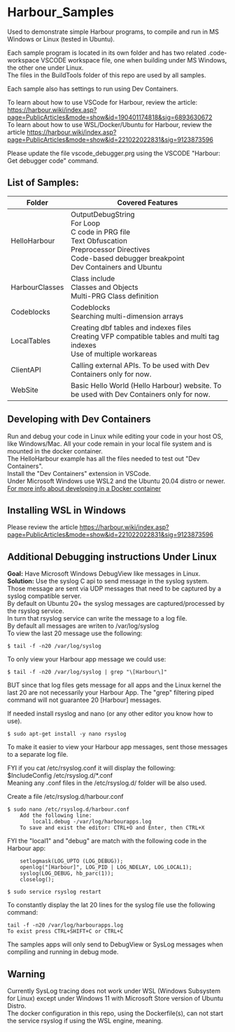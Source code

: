 # Harbour_Samples
Used to demonstrate simple Harbour programs, to compile and run in MS Windows or Linux (tested in Ubuntu).

Each sample program is located in its own folder and has two related .code-workspace VSCODE workspace file, one when building under MS Windows, the other one under Linux.   
The files in the BuildTools folder of this repo are used by all samples.   

Each sample also has settings to run using Dev Containers.

To learn about how to use VSCode for Harbour, review the article: https://harbour.wiki/index.asp?page=PublicArticles&mode=show&id=190401174818&sig=6893630672   
To learn about how to use WSL/Docker/Ubuntu for Harbour, review the article https://harbour.wiki/index.asp?page=PublicArticles&mode=show&id=221022022831&sig=9123873596

Please update the file vscode_debugger.prg using the VSCODE "Harbour: Get debugger code" command.   

## List of Samples:
Folder | Covered Features
------------ | -------------
HelloHarbour | OutputDebugString<br>For Loop<br>C code in PRG file<br>Text Obfuscation<br>Preprocessor Directives<br>Code-based debugger breakpoint<br>Dev Containers and Ubuntu
HarbourClasses | Class include<br>Classes and Objects<br>Multi-PRG Class definition
Codeblocks | Codeblocks<br>Searching multi-dimension arrays
LocalTables | Creating dbf tables and indexes files<br>Creating VFP compatible tables and multi tag indexes<br>Use of multiple workareas
ClientAPI | Calling external APIs. To be used with Dev Containers only for now.
WebSite | Basic Hello World (Hello Harbour) website. To be used with Dev Containers only for now.

## Developing with Dev Containers
Run and debug your code in Linux while editing your code in your host OS, like Windows/Mac. All your code remain in your local file system and is mounted in the docker container.   
The HelloHarbour example has all the files needed to test out "Dev Containers".   
Install the "Dev Containers" extension in VSCode.   
Under Microsoft Windows use WSL2 and the Ubuntu 20.04 distro or newer.   
[For more info about developing in a Docker container](https://code.visualstudio.com/docs/remote/remote-overview)   

## Installing WSL in Windows
Please review the article https://harbour.wiki/index.asp?page=PublicArticles&mode=show&id=221022022831&sig=9123873596   

## Additional Debugging instructions Under Linux

**Goal:** Have Microsoft Windows DebugView like messages in Linux.   
**Solution:** Use the syslog C api to send message in the syslog system. Those message are sent via UDP messages that need to be captured by a syslog compatible server.   
By default on Ubuntu 20+ the syslog messages are captured/processed by the rsyslog service.   
In turn that rsyslog service can write the message to a log file.   
By default all messages are writen to /var/log/syslog   
To view the last 20 message use the following:   
```
$ tail -f -n20 /var/log/syslog   
```
To only view your Harbour app message we could use:   
```
$ tail -f -n20 /var/log/syslog | grep "\[Harbour\]"   
```
BUT since that log files gets message for all apps and the Linux kernel the last 20 are not necessarily your Harbour App. The "grep" filtering piped command will not guarantee 20 [Harbour] messages.   

If needed install rsyslog and nano (or any other editor you know how to use).   
```
$ sudo apt-get install -y nano rsyslog   
```

To make it easier to view your Harbour app messages, sent those messages to a separate log file.   

FYI if you cat /etc/rsyslog.conf it will display the following:   
    $IncludeConfig /etc/rsyslog.d/*.conf   
Meaning any .conf files in the /etc/rsyslog.d/ folder will be also used.   

Create a file /etc/rsyslog.d/harbour.conf   
```
$ sudo nano /etc/rsyslog.d/harbour.conf   
    Add the following line:   
        local1.debug -/var/log/harbourapps.log   
    To save and exist the editor: CTRL+O and Enter, then CTRL+X   
```

FYI the "local1" and "debug" are match with the following code in the Harbour app:   
```
    setlogmask(LOG_UPTO (LOG_DEBUG));   
    openlog("[Harbour]", LOG_PID | LOG_NDELAY, LOG_LOCAL1);   
    syslog(LOG_DEBUG, hb_parc(1));   
    closelog();   
```

```
$ sudo service rsyslog restart   
```

To constantly display the lat 20 lines for the syslog file use the following command:   
```
tail -f -n20 /var/log/harbourapps.log   
To exist press CTRL+SHIFT+C or CTRL+C   
```
The samples apps will only send to DebugView or SysLog messages when compiling and running in debug mode.   

## Warning
Currently SysLog tracing does not work under WSL (Windows Subsystem for Linux) except under Windows 11 with Microsoft Store version of Ubuntu Distro.   
The docker configuration in this repo, using the Dockerfile(s), can not start the service rsyslog if using the WSL engine, meaning.   